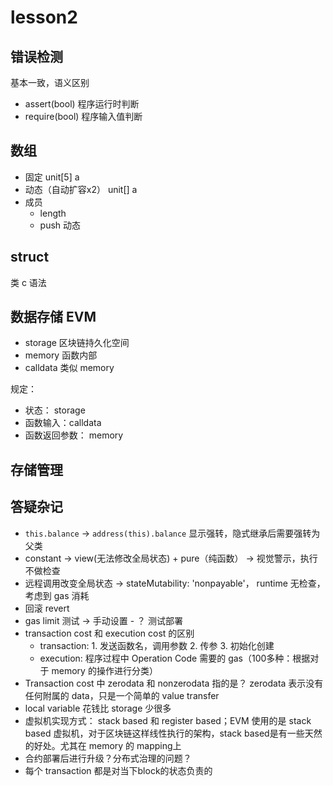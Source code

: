 # lesson2

## 错误检测

基本一致，语义区别

+ assert(bool) 程序运行时判断
+ require(bool) 程序输入值判断

## 数组

+ 固定  unit[5] a
+ 动态（自动扩容x2） unit[] a
+ 成员
  + length
  + push 动态

## struct

类 c 语法

## 数据存储 EVM

+ storage   区块链持久化空间
+ memory    函数内部
+ calldata  类似 memory

规定：

+ 状态： storage
+ 函数输入：calldata
+ 函数返回参数： memory

## 存储管理

## 答疑杂记

+ `this.balance` -> `address(this).balance` 显示强转，隐式继承后需要强转为父类
+ constant -> view(无法修改全局状态) + pure（纯函数） -> 视觉警示，执行不做检查
+ 远程调用改变全局状态 -> stateMutability: 'nonpayable'， runtime 无检查，考虑到 gas 消耗
+ 回滚 revert
+ gas limit 测试 -> 手动设置 - ？ 测试部署
+ transaction cost 和 execution cost 的区别
  + transaction: 1. 发送函数名，调用参数 2. 传参 3. 初始化创建
  + execution: 程序过程中 Operation Code 需要的 gas（100多种：根据对于 memory 的操作进行分类）
+ Transaction cost 中 zerodata 和 nonzerodata 指的是？
  zerodata 表示没有任何附属的 data，只是一个简单的 value transfer
+ local variable 花钱比 storage 少很多
+ 虚拟机实现方式： stack based 和 register based；EVM 使用的是 stack based 虚拟机，对于区块链这样线性执行的架构，stack based是有一些天然的好处。尤其在 memory 的 mapping上
+ 合约部署后进行升级？分布式治理的问题？
+ 每个 transaction 都是对当下block的状态负责的
